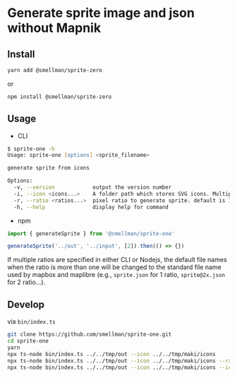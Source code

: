 # Generate sprite image and json without Mapnik

## Install

```bash
yarn add @smellman/sprite-zero
```

or

```bash
npm install @smellman/sprite-zero
```

## Usage

- CLI

```zsh
$ sprite-one -h
Usage: sprite-one [options] <sprite_filename>

generate sprite from icons

Options:
  -v, --version            output the version number
  -i, --icon <icons...>    A folder path which stores SVG icons. Multiple folders can be set.
  -r, --ratio <ratios...>  pixel ratio to generate sprite. default is 1.
  -h, --help               display help for command
```

- npm

```javascript
import { generateSprite } from '@smellman/sprite-one'

generateSprite('../out', '../input', [2]).then(() => {})
```

If multiple ratios are specified in either CLI or Nodejs, the default file names when the ratio is more than one will be changed to the standard file name used by mapbox and maplibre (e.g., `sprite.json` for 1 ratio, `sprite@2x.json` for 2 ratio...).

## Develop

via `bin/index.ts`

```bash
git clone https://github.com/smellman/sprite-one.git
cd sprite-one
yarn
npx ts-node bin/index.ts ../../tmp/out --icon ../../tmp/maki/icons
npx ts-node bin/index.ts ../../tmp/out --icon ../../tmp/maki/icons --ratio=2
npx ts-node bin/index.ts ../../tmp/out --icon ../../tmp/maki/icons --icon ../../tmp/maki/icons2 --ratio=1 --ratio=2
```
